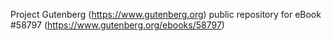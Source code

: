 Project Gutenberg (https://www.gutenberg.org) public repository for
eBook #58797 (https://www.gutenberg.org/ebooks/58797)
